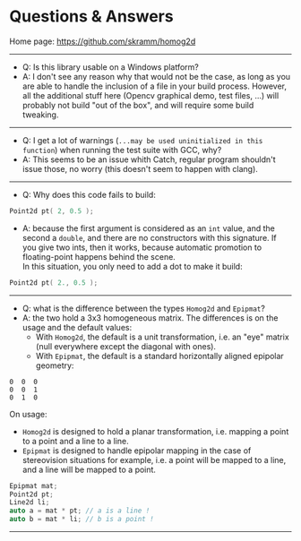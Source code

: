 # Questions & Answers

Home page: https://github.com/skramm/homog2d

---

- Q: Is this library usable on a Windows platform?
- A: I don't see any reason why that would not be the case, as long as you are able to handle the inclusion of a file in your build process.
However, all the additional stuff here (Opencv graphical demo, test files, ...) will probably not build "out of the box", and will require some build tweaking.

---

- Q: I get a lot of warnings (`...may be used uninitialized in this function`) when running the test suite with GCC, why?
- A: This seems to be an issue whith Catch, regular program shouldn't issue those, no worry
(this doesn't seem to happen with clang).

---

- Q: Why does this code fails to build:
```C++
Point2d pt( 2, 0.5 );
```
- A: because the first argument is considered as an `int` value, and the second a `double`, and there are no constructors with this signature.
If you give two ints, then it works, because automatic promotion to floating-point happens behind the scene.<br>
In this situation, you only need to add a dot to make it build:
```C++
Point2d pt( 2., 0.5 );
```
---

- Q: what is the difference between the types `Homog2d` and `Epipmat`?
- A: the two hold a 3x3 homogeneous matrix. The differences is on the usage and the default values:
  - With `Homog2d`, the default is a unit transformation, i.e. an "eye" matrix (null everywhere except the diagonal with ones).
  - With `Epipmat`, the default is a standard horizontally aligned epipolar geometry:
```
0  0  0
0  0  1
0  1  0
```
On usage:
  - `Homog2d` is designed to hold a planar transformation, i.e. mapping a point to a point and a line to a line.
  - `Epipmat` is designed to handle epipolar mapping in the case of stereovision situations for example, i.e. a point will be mapped to a line,
 and a line will be mapped to a point.

 ```C++
Epipmat mat;
Point2d pt;
Line2d li;
auto a = mat * pt; // a is a line !
auto b = mat * li; // b is a point !
```
---
